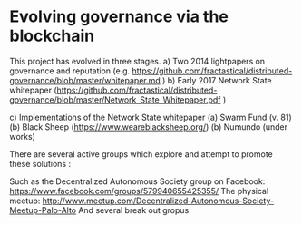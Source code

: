 Evolving governance via the blockchain
======================

This project has evolved in three stages.
 a) Two 2014 lightpapers on governance and reputation (e.g. https://github.com/fractastical/distributed-governance/blob/master/whitepaper.md
)
 b) Early 2017 Network State whitepaper (https://github.com/fractastical/distributed-governance/blob/master/Network_State_Whitepaper.pdf
)

c) Implementations of the Network State whitepaper 
    (a) Swarm Fund (v. 81) 
    (b) Black Sheep (https://www.weareblacksheep.org/)
    (b) Numundo (under works)

There are several active groups which explore and attempt to promote these solutions :

Such as the Decentralized Autonomous Society group on Facebook: https://www.facebook.com/groups/579940655425355/
The physical meetup: http://www.meetup.com/Decentralized-Autonomous-Society-Meetup-Palo-Alto
And several break out gropus.
